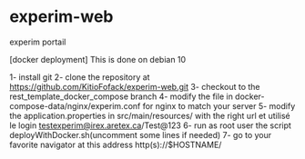 # experim-web
experim portail

[docker deployment]
This is done on debian 10

1- install git
2- clone the repository at https://github.com/KitioFofack/experim-web.git
3- checkout to the rest_template_docker_compose branch
4- modify the file in docker-compose-data/nginx/experim.conf for nginx to match your server
5- modify the application.properties in src/main/resources/ with the right url et utilisé le login testexperim@irex.aretex.ca/Test@123
6- run as root user the script deployWithDocker.sh(uncomment some lines if needed)
7- go to your favorite navigator at this address http(s)://$HOSTNAME/

